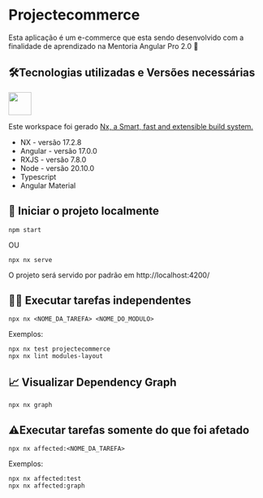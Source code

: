 # Projectecommerce

Esta aplicação é um e-commerce que esta sendo desenvolvido com a finalidade de aprendizado na Mentoria Angular Pro 2.0 🚀

## 🛠️Tecnologias utilizadas e Versões necessárias

<a alt="Nx logo" href="https://nx.dev" target="_blank" rel="noreferrer"><img src="https://raw.githubusercontent.com/nrwl/nx/master/images/nx-logo.png" width="45"></a>

Este workspace foi gerado [Nx, a Smart, fast and extensible build system.](https://nx.dev)

- NX - versão 17.2.8
- Angular - versão 17.0.0
- RXJS - versão 7.8.0
- Node - versão 20.10.0
- Typescript
- Angular Material

## 🚀 Iniciar o projeto localmente

```
npm start
```

OU

```
npx nx serve
```

O projeto será servido por padrão em http://localhost:4200/

## 👩‍💻 Executar tarefas independentes

```
npx nx <NOME_DA_TAREFA> <NOME_DO_MODULO>
```

Exemplos:

```
npx nx test projectecommerce
npx nx lint modules-layout
```

## 📈 Visualizar Dependency Graph

```
npx nx graph
```

## ⚠️Executar tarefas somente do que foi afetado

```
npx nx affected:<NOME_DA_TAREFA>
```

Exemplos:

```
npx nx affected:test
npx nx affected:graph
```

